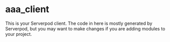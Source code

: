 # aaa_client

This is your Serverpod client. The code in here is mostly generated by
Serverpod, but you may want to make changes if you are adding modules to your
project.
